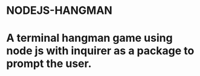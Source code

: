 # NODEJS-HANGMAN

# A terminal hangman game using node js with inquirer as a package to prompt the user.
